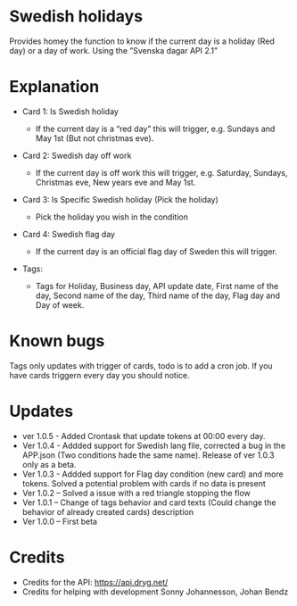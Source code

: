 # Swedish holidays
Provides homey the function to know if the current day is a holiday (Red day) or a day of work. Using the ”Svenska dagar API 2.1”

# Explanation
- Card 1: Is Swedish holiday
  - If the current day is a “red day” this will trigger, e.g. Sundays and May 1st (But not christmas eve).
- Card 2: Swedish day off work
  - If the current day is off work this will trigger, e.g. Saturday, Sundays, Christmas eve, New years eve and May 1st.
- Card 3: Is Specific Swedish holiday (Pick the holiday)
  - Pick the holiday you wish in the condition
- Card 4: Swedish flag day
  - If the current day is an official flag day of Sweden this will trigger.

- Tags:
  - Tags for Holiday, Business day, API update date, First name of the day, Second name of the day, Third name of the day, Flag day and Day of week.

# Known bugs
Tags only updates with trigger of cards, todo is to add a cron job. If you have cards triggern every day you should notice.

# Updates
- ver 1.0.5 - Added Crontask that update tokens at 00:00 every day.
- Ver 1.0.4 - Addded support for Swedish lang file, corrected a bug in the APP.json (Two conditions hade the same name). Release of ver 1.0.3 only as a beta. 
- Ver 1.0.3 - Addded support for Flag day condition (new card) and more tokens. Solved a potential problem with cards if no data is present
- Ver 1.0.2 – Solved a issue with a red triangle stopping the flow
- Ver 1.0.1 – Change of tags behavior and card texts (Could change the behavior of already created cards) description
- Ver 1.0.0 – First beta

# Credits
- Credits for the API: https://api.dryg.net/
- Credits for helping with development Sonny Johannesson, Johan Bendz
